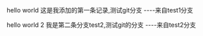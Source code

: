 hello world 
这是我添加的第一条记录,测试git分支 ----来自test1分支



hello world 2
我是第二条分支test2,测试git的分支 ----来自test2分支
